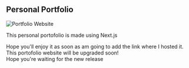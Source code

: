 ## Personal Portfolio

![Portfolio Website](https://i.ibb.co/WgPMpts/image.png)

This personal portofolio is made using Next.js

Hope you'll enjoy it as soon as am going to add the link where I hosted it.    
This portofolio  website will be upgraded soon!      
Hope you're waiting for the new release
